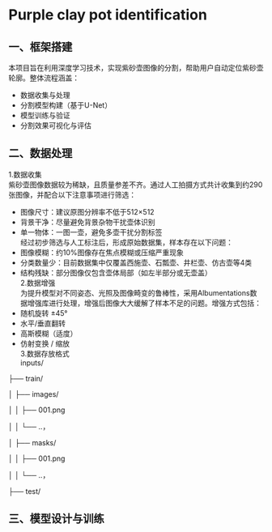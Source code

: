 # Purple clay pot identification
## 一、框架搭建
本项目旨在利用深度学习技术，实现紫砂壶图像的分割，帮助用户自动定位紫砂壶轮廓。整体流程涵盖：<br>
- 数据收集与处理<br>
- 分割模型构建（基于U-Net）<br>
- 模型训练与验证<br>
- 分割效果可视化与评估<br>

## 二、数据处理
1.数据收集<br>
紫砂壶图像数据较为稀缺，且质量参差不齐。通过人工拍摄方式共计收集到约290张图像，并配合以下注意事项进行筛选：<br>
- 图像尺寸：建议原图分辨率不低于512×512<br>
- 背景干净：尽量避免背景杂物干扰壶体识别<br>
- 单一物体：一图一壶，避免多壶干扰分割标签<br>
经过初步筛选与人工标注后，形成原始数据集，样本存在以下问题：<br>
- 图像模糊：约10%图像存在焦点模糊或压缩严重现象<br>
- 分类数量少：目前数据集中仅覆盖西施壶、石瓢壶、井栏壶、仿古壶等4类<br>
- 结构残缺：部分图像仅包含壶体局部（如左半部分或无壶盖）<br>
2.数据增强<br>
为提升模型对不同姿态、光照及图像畸变的鲁棒性，采用Albumentations数据增强库进行处理，增强后图像大大缓解了样本不足的问题。增强方式包括：<br>
- 随机旋转 ±45°<br>
- 水平/垂直翻转<br>
- 高斯模糊（适度）<br>
- 仿射变换 / 缩放<br>
3.数据存放格式<br>
inputs/

├── train/

│   ├── images/

│   │   ├── 001.png    

│   │   └── ..，

│   ├── masks/

│   │   ├── 001.png    

│   │   └── ..，

├── test/

## 三、模型设计与训练


